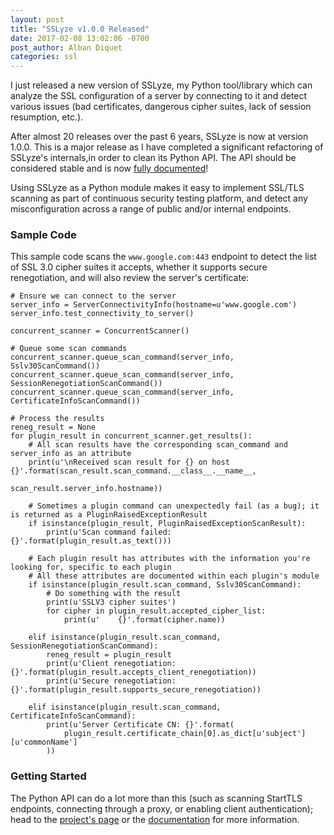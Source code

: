 ```yaml
---
layout: post
title: "SSLyze v1.0.0 Released"
date: 2017-02-08 13:02:06 -0700
post_author: Alban Diquet
categories: ssl
---
```


I just released a new version of SSLyze, my Python tool/library which can analyze the SSL configuration of a server by connecting to it and detect various issues (bad certificates, dangerous cipher suites, lack of session resumption, etc.). 

After almost 20 releases over the past 6 years, SSLyze is now at version 1.0.0. This is a major release as I have completed a significant refactoring of SSLyze's internals,in order to clean its Python API. The API should be considered stable and is now [fully documented][sslyze-documentation]! 

Using SSLyze as a Python module makes it easy to implement SSL/TLS scanning as part of continuous security testing platform, and detect any misconfiguration across a range of public and/or internal endpoints.


### Sample Code

This sample code scans the `www.google.com:443` endpoint to detect the list of SSL 3.0 cipher suites it accepts, whether it supports secure renegotiation, and will also review the server's certificate:

    # Ensure we can connect to the server
    server_info = ServerConnectivityInfo(hostname=u'www.google.com')
    server_info.test_connectivity_to_server()

    concurrent_scanner = ConcurrentScanner()

    # Queue some scan commands
    concurrent_scanner.queue_scan_command(server_info, Sslv30ScanCommand())
    concurrent_scanner.queue_scan_command(server_info, SessionRenegotiationScanCommand())
    concurrent_scanner.queue_scan_command(server_info, CertificateInfoScanCommand())

    # Process the results
    reneg_result = None
    for plugin_result in concurrent_scanner.get_results():
        # All scan results have the corresponding scan_command and server_info as an attribute
        print(u'\nReceived scan result for {} on host {}'.format(scan_result.scan_command.__class__.__name__,
                                                                scan_result.server_info.hostname))

        # Sometimes a plugin command can unexpectedly fail (as a bug); it is returned as a PluginRaisedExceptionResult
        if isinstance(plugin_result, PluginRaisedExceptionScanResult):
            print(u'Scan command failed: {}'.format(plugin_result.as_text()))

        # Each plugin result has attributes with the information you're looking for, specific to each plugin
        # All these attributes are documented within each plugin's module
        if isinstance(plugin_result.scan_command, Sslv30ScanCommand):
            # Do something with the result
            print(u'SSLV3 cipher suites')
            for cipher in plugin_result.accepted_cipher_list:
                print(u'    {}'.format(cipher.name))

        elif isinstance(plugin_result.scan_command, SessionRenegotiationScanCommand):
            reneg_result = plugin_result
            print(u'Client renegotiation: {}'.format(plugin_result.accepts_client_renegotiation))
            print(u'Secure renegotiation: {}'.format(plugin_result.supports_secure_renegotiation))

        elif isinstance(plugin_result.scan_command, CertificateInfoScanCommand):
            print(u'Server Certificate CN: {}'.format(
                plugin_result.certificate_chain[0].as_dict[u'subject'][u'commonName']
            ))


### Getting Started

The Python API can do a lot more than this (such as scanning StartTLS endpoints, connecting through a proxy, or enabling client authentication); head to the [project's page][sslyze-gh] or the [documentation][sslyze-documentation] for more information.



[sslyze-documentation]: https://nabla-c0d3.github.io/sslyze/documentation/
[sslyze-gh]: https://github.com/nabla-c0d3/sslyze
